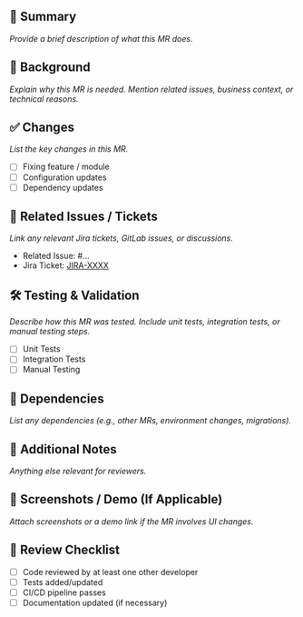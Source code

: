 ## 🎯 Summary

_Provide a brief description of what this MR does._

## 📖 Background

_Explain why this MR is needed. Mention related issues, business context, or technical reasons._

## ✅ Changes

_List the key changes in this MR._

- [ ] Fixing feature / module
- [ ] Configuration updates
- [ ] Dependency updates

## 📂 Related Issues / Tickets

_Link any relevant Jira tickets, GitLab issues, or discussions._

- Related Issue: #...
- Jira Ticket: [JIRA-XXXX](link)

## 🛠️ Testing & Validation

_Describe how this MR was tested. Include unit tests, integration tests, or manual testing steps._

- [ ] Unit Tests
- [ ] Integration Tests
- [ ] Manual Testing

## 🔄 Dependencies

_List any dependencies (e.g., other MRs, environment changes, migrations)._

## 📎 Additional Notes

_Anything else relevant for reviewers._

## 📸 Screenshots / Demo (If Applicable)

_Attach screenshots or a demo link if the MR involves UI changes._

## 👀 Review Checklist

- [ ] Code reviewed by at least one other developer
- [ ] Tests added/updated
- [ ] CI/CD pipeline passes
- [ ] Documentation updated (if necessary)
